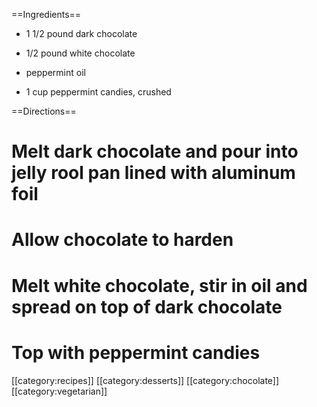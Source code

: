 ==Ingredients==

* 1 1/2 pound dark chocolate

* 1/2 pound white chocolate

* peppermint oil

* 1 cup peppermint candies, crushed

==Directions==

# Melt dark chocolate and pour into jelly rool pan lined with aluminum foil
# Allow chocolate to harden 
# Melt white chocolate, stir in oil and spread on top of dark chocolate
# Top with peppermint candies


[[category:recipes]] [[category:desserts]] [[category:chocolate]] [[category:vegetarian]]
